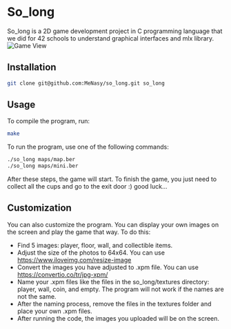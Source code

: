 
# So_long

So_long is a 2D game development project in C programming language that we did for 42 schools to understand graphical interfaces and mlx library.
![Game View](https://github.com/MeNasy/so_long_linux/issues/1#issue-2123498410)
## Installation
```bash
git clone git@github.com:MeNasy/so_long.git so_long
```
## Usage

To compile the program, run:
```bash
make
```
To run the program, use one of the following commands:
```bash
./so_long maps/map.ber
./so_long maps/mini.ber
```
After these steps, the game will start.
To finish the game, you just need to collect all the cups and go to the exit door :) good luck...

## Customization

You can also customize the program. You can display your own images on the screen and play the game that way. To do this:

- Find 5 images: player, floor, wall, and collectible items.
- Adjust the size of the photos to 64x64. You can use https://www.iloveimg.com/resize-image
- Convert the images you have adjusted to .xpm file. You can use https://convertio.co/tr/jpg-xpm/
- Name your .xpm files like the files in the so_long/textures directory: player, wall, coin, and empty. The program will not work if the names are not the same.
- After the naming process, remove the files in the textures folder and place your own .xpm files.
- After running the code, the images you uploaded will be on the screen.
